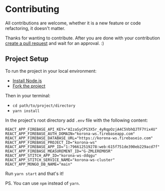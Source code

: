 # Contributing

All contributions are welcome, whether it is a new feature or code refactoring, it doesn't matter.

Thanks for wanting to contribute. After you are done with your contribution [create a pull request](https://github.com/konradkalemba/korona.ws/pulls) and wait for an approval. :)

## Project Setup

To run the project in your local environment:

- [Install Node.js](https://nodejs.org/en/download/)
- [Fork the project](https://guides.github.com/activities/forking/#fork)

Then in your terminal:

- `cd path/to/project/directory`
- `yarn install`

In the project's root directory add `.env` file with the following content:

```
REACT_APP_FIREBASE_API_KEY="AIzaSyCPS3X5r_4yRqpOzjA4C5VbhQJTF7Yix4U"
REACT_APP_FIREBASE_AUTH_DOMAIN="korona-ws.firebaseapp.com"
REACT_APP_FIREBASE_DATABASE_URL="https://korona-ws.firebaseio.com"
REACT_APP_FIREBASE_PROJECT_ID="korona-ws"
REACT_APP_FIREBASE_APP_ID="1:796612519278:web:615f751de390eb229acd7f"
REACT_APP_FIREBASE_MEASUREMENT_ID="G-ZMLEREM05R"
REACT_APP_STITCH_APP_ID="korona-ws-ddqgu"
REACT_APP_STITCH_SERVICE_NAME="korona-ws-cluster"
REACT_APP_MONGO_DB_NAME="main"
```

Run `yarn start` and that's it!

PS. You can use `npm` instead of `yarn`.
